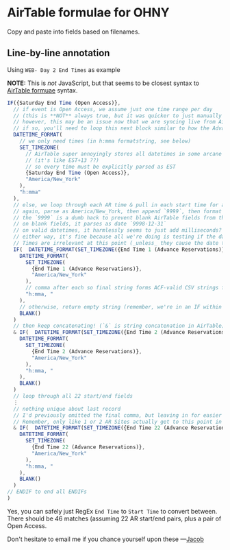 # AirTable formulae for OHNY

Copy and paste into fields based on filenames.

## Line-by-line annotation

Using `WEB- Day 2 End Times` as example

**NOTE:** This is _not_ JavaScript, but that seems to be closest syntax to [AirTable formuae](https://support.airtable.com/docs/formula-field-reference) syntax.

```js
IF({Saturday End Time (Open Access)},
  // if event is Open Access, we assume just one time range per day
  // (this is **NOT** always true, but it was quicker to just manually update the exceptions
  // however, this may be an issue now that we are syncing live from AirTable and cannot override
  // if so, you'll need to loop this next block similar to how the Advance Reservation blocks do
  DATETIME_FORMAT(
    // we only need times (in h:mma formatstring, see below)
    SET_TIMEZONE(
      // AirTable super annoyingly stores all datetimes in some arcane timezone
      // (it's like EST+13 ??)
      // so every time must be explicitly parsed as EST
      {Saturday End Time (Open Access)},
      "America/New_York"
    ),
    "h:mma"
  ),
  // else, we loop through each AR time & pull in each start time for a given day
  // again, parse as America/New_York, then append `9999`, then format as `YYYY-MM-DD`, then compare to hardcoded relevant OHNY datestring
  // the `9999` is a dumb hack to prevent blank AirTable fields from throwing an `#ERROR` and breaking the whole formula:
  // on blank fields, it parses as date `9998-12-31`
  // on valid datetimes, it harmlessly seems to just add milliseconds?
  // either way, it's fine because all we're doing is testing if the date === `2022-10-22` or not.
  // Times are irrelevant at this point (_unless_ they cause the date to rollover, which could be an issue if we have near- or cross-midnight events)
  IF(  DATETIME_FORMAT(SET_TIMEZONE({End Time 1 (Advance Reservations)} & "9999", "America/New_York"), "YYYY-MM-DD")  = "2022-10-22",
    DATETIME_FORMAT(
      SET_TIMEZONE(
        {End Time 1 (Advance Reservations)},
        "America/New_York"
      ),
      // comma after each so final string forms ACF-valid CSV strings for WordPress import (trailing comma is okay)
      "h:mma, "
    ),
    // otherwise, return empty string (remember, we're in an IF within the ELSE of a previous IF)
    BLANK()
  )
  // then keep concatenating! (`&` is string concatenation in AirTable)
  & IF(  DATETIME_FORMAT(SET_TIMEZONE({End Time 2 (Advance Reservations)} & "9999", "America/New_York"), "YYYY-MM-DD")  = "2022-10-22",
    DATETIME_FORMAT(
      SET_TIMEZONE(
        {End Time 2 (Advance Reservations)},
        "America/New_York"
      ),
      "h:mma, "
    ),
    BLANK()
  )
  // loop through all 22 start/end fields
  ⋮
  // nothing unique about last record
  // I'd previously omitted the final comma, but leaving in for easier expandability
  // Remember, only like 1 or 2 AR Sites actually get to this point in the loop
  & IF(  DATETIME_FORMAT(SET_TIMEZONE({End Time 22 (Advance Reservations)} & "9999", "America/New_York"), "YYYY-MM-DD")  = "2022-10-22",
    DATETIME_FORMAT(
      SET_TIMEZONE(
        {End Time 22 (Advance Reservations)},
        "America/New_York"
      ),
      "h:mma, "
    ),
    BLANK()
  )
// ENDIF to end all ENDIFs
)
```

Yes, you can safely just RegEx `End Time` to `Start Time` to convert between. There should be 46 matches (assuming 22 AR start/end pairs, plus a pair of Open Access.

Don't hesitate to email me if you chance yourself upon these —[Jacob](//jacobford.com/card)
